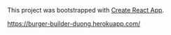 This project was bootstrapped with [Create React App](https://github.com/facebook/create-react-app).

https://burger-builder-duong.herokuapp.com/
